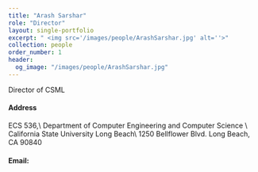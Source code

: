 ```yaml
---
title: "Arash Sarshar"
role: "Director"
layout: single-portfolio
excerpt: " <img src='/images/people/ArashSarshar.jpg' alt=''>"
collection: people
order_number: 1
header: 
  og_image: "/images/people/ArashSarshar.jpg"
---
```


Director of CSML

#### Address
ECS 536,\\
Department of Computer Engineering and Computer Science \\
California State University Long Beach\\
1250 Bellflower Blvd.
Long Beach, CA 90840
#### Email: